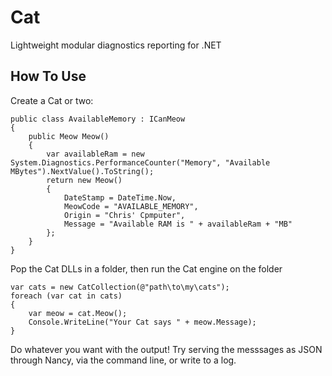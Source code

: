 Cat
=========

Lightweight modular diagnostics reporting for .NET

How To Use
----------

Create a Cat or two:

```
public class AvailableMemory : ICanMeow
{
	public Meow Meow()
	{
		var availableRam = new System.Diagnostics.PerformanceCounter("Memory", "Available MBytes").NextValue().ToString();
		return new Meow()
		{
			DateStamp = DateTime.Now,
			MeowCode = "AVAILABLE_MEMORY",
			Origin = "Chris' Cpmputer",
			Message = "Available RAM is " + availableRam + "MB"
		};
	}
}
```

Pop the Cat DLLs in a folder, then run the Cat engine on the folder

```
var cats = new CatCollection(@"path\to\my\cats");
foreach (var cat in cats)
{
	var meow = cat.Meow();
	Console.WriteLine("Your Cat says " + meow.Message);
}
```

Do whatever you want with the output! Try serving the messsages as JSON through Nancy, via the command line, or write to a log. 


